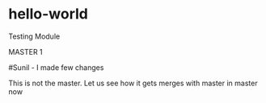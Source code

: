 # hello-world
Testing Module

MASTER 1

#Sunil - I made few changes

This is not the master. Let us see how it gets merges with master
in master now
